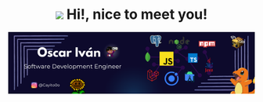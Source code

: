 <div align="center">
    <h1>
        <img src="https://media4.giphy.com/media/v1.Y2lkPTc5MGI3NjExdzJqbDAzcWI1dXgyNTExdzJnZWgxdWFpNzRtanN0cXZvMXR1a2QwMCZlcD12MV9pbnRlcm5hbF9naWZfYnlfaWQmY3Q9cw/Oj25fisQ3zhukVWY96/giphy.gif" width="40">
        Hi!, nice to meet you!
    </h1>
</div>

<p align="center">
  <img src="banner.png" alt="Banner de Oscar">
</p>
